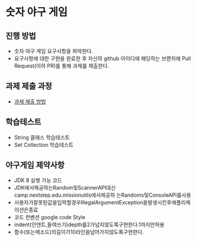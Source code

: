 # 숫자 야구 게임
## 진행 방법
* 숫자 야구 게임 요구사항을 파악한다.
* 요구사항에 대한 구현을 완료한 후 자신의 github 아이디에 해당하는 브랜치에 Pull Request(이하 PR)를 통해 과제를 제출한다.

## 과제 제출 과정
* [과제 제출 방법](https://github.com/next-step/nextstep-docs/tree/master/precourse)


##  학습테스트 

* String 클래스 학습테스트 
* Set Collection 학습테스트

## 야구게임 제약사항

* JDK 8  실행 가능 코드
* JDK에서제공하는Random및ScannerAPI대신camp.nextstep.edu.missionutils에서제공하
  는Randoms및ConsoleAPI를사용
* 사용자가잘못된값을입력할경우IllegalArgumentException을발생시킨후애플리케이션은종료
* 코드 컨벤션 google code Style
* indent(인덴트,들여쓰기)depth를2가넘지않도록구현한다.1까지만허용
* 함수(또는메소드)의길이가10라인을넘어가지않도록구현한다.


